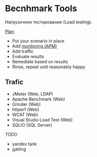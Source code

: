 # Becnhmark Tools

Нагрузочное тестирование (Load testing).

[Plan](https://serverfault.com/a/350463):

- Put your scenario in place
- Add [monitoring (APM)](monitoring.md)
- Add traffic
- Evaluate results
- Remediate based on results
- Rinse, repeat until reasonably happy

## Trafic

- JMeter (Web, LDAP)
- Apache Benchmark (Web)
- Grinder (Web)
- httperf (Web)
- WCAT (Web)
- Visual Studio Load Test (Web)
- SQLIO (SQL Server)

TODO

- yandex tank
- gatling